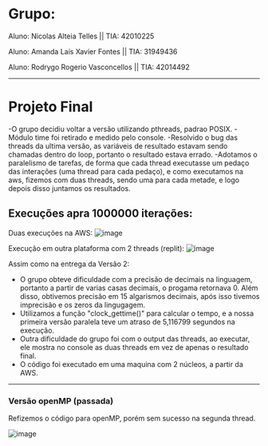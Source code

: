 # Grupo:

Aluno: Nicolas Alteia Telles || TIA: 42010225

Aluno: Amanda Laís Xavier Fontes || TIA: 31949436

Aluno: Rodrygo Rogerio Vasconcellos || TIA: 42014492


---

# Projeto Final

-O grupo decidiu voltar a versão utilizando pthreads, padrao POSIX.
-Módulo time foi retirado e medido pelo console.
-Resolvido o bug das threads da ultima versão, as variáveis de resultado estavam sendo chamadas dentro do loop, portanto o resultado estava errado.
-Adotamos o paralelismo de tarefas, de forma que cada thread executasse um pedaço das interações (uma thread para cada pedaço), e como executamos na aws, fizemos com duas threads, sendo uma para cada metade, e logo depois disso juntamos os resultados.

## Execuções apra 1000000 iterações:

Duas execuções na AWS:
![image](https://user-images.githubusercontent.com/101070201/203726887-9db66276-564b-4cba-b660-f793eb026547.png)

Execução em outra plataforma com 2 threads (replit):
![image](https://user-images.githubusercontent.com/101070201/203727644-2dd6f818-d750-4d21-89eb-6587d3cf78c7.png)



Assim como na entrega da Versão 2:
* O grupo obteve dificuldade com a precisão de decimais na linguagem, portanto a partir de varias casas decimais, o progama retornava 0. Além disso, obtivemos precisão em 15 algarismos decimais, após isso tivemos imprecisão e os zeros da lingugagem.
* Utilizamos a função "clock_gettime()" para calcular o tempo, e a nossa primeira versão paralela teve um atraso de 5,116799 segundos na execução.
* Outra dificuldade do grupo foi com o output das threads, ao executar, ele mostra no console as duas threads em vez de apenas o resultado final.
* O código foi executado em uma maquina com 2 núcleos, a partir da AWS.

---

### Versão openMP (passada)

Refizemos o código para openMP, porém sem sucesso na segunda thread. 

![image](https://user-images.githubusercontent.com/100282290/203701102-f5ae8907-4824-4347-bd64-9ad8d7436c70.png)
